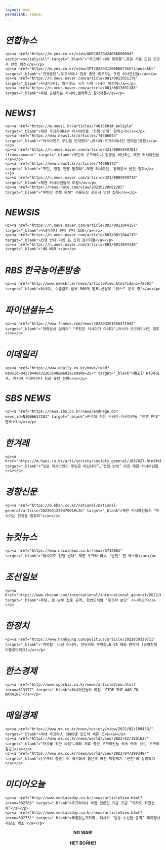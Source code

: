 ```yaml
---
layout: new
permalink: /news/
---
```


<h1><i>연합뉴스</i></h1>

    <p><a href="https://m.yna.co.kr/view/AKR20220424036800004?section=society/all" target="_blank">"우크라이나에 평화를"…휴일 서울 도심 곳곳서 반전 행진</a></p>
    <p><a href="https://m.yna.co.kr/view/IPT20220312000007365?input=kkt" target="_blank">'전쟁중단'…우크라이나 침공 중단 촉구하는 주한 러시안인들</a></p>
    <p><a href="https://n.news.naver.com/article/001/0013031178" target="_blank">우크라이나, 벨라루스 국기 사이 러시아 어린이</a></p>
    <p><a href="https://n.news.naver.com/article/001/0013031188" target="_blank">푸틴 규탄하는 러시아,벨라루스 참가자들</a></p>

<h1><i>NEWS1</i></h1>

    <p><a href="https://m.news1.kr/articles/?4613501#_enliple" target="_blank">재한 우크라이나와 러시아인들 ‘전쟁 반대’ 한목소리</a></p>
    <p><a href="https://www.news1.kr/articles/?4606844" target="_blank">"러시아인도 푸틴을 반대한다"…러시아·우크라이나인 한마음(종합)</a></p>
    <p><a href="https://n.news.naver.com/article/421/0005949701?lfrom=comment" target="_blank">푸틴의 우크라이나 침공을 비난하는 재한 러시아인들</a></p>
    <p><a href="https://www.news1.kr/articles/?4606172" target="_blank">"푸틴, 당장 전쟁 멈춰라"…재한 러시아인, 광화문서 반전 집회</a></p>
    <p><a href="https://n.news.naver.com/article/421/0005949719" target="_blank">재한 러시아인들의 외침</a></p>
    <p><a href="https://news.nate.com/view/20220228n02285" target="_blank">"푸틴만 전쟁 원해" 서울도심 곳곳서 반전 집회</a></p>

<h1><i>NEWSIS</i></h1>

    <p><a href="https://n.news.naver.com/article/003/0011044157" target="_blank">우크라이나 전쟁 반대 집회</a></p>
    <p><a href="https://n.news.naver.com/article/003/0011044139" target="_blank">전쟁 반대 피켓 든 집회 참가자들</a></p>
    <p><a href="https://n.news.naver.com/article/003/0011044148" target="_blank">'NO WAR'</a></p>

<h1><i>RBS 한국농어촌방송</i></h1>

    <p><a href="http://www.newskr.kr/news/articleView.html?idxno=75601" target="_blank">러시아, 수출금지 품목 500개 발표…산업부 "리스트 분석 중"</a></p>

<h1><i>파이낸셜뉴스</i></h1>

    <p><a href="https://www.fnnews.com/news/202203201556471942" target="_blank">"대량살상 멈춰라" "푸틴은 러시아가 아니다"…러시아·우크라이나인 집회</a></p>

<h1><i>이데일리</i></h1>

    <p><a href="https://www.edaily.co.kr/news/read?newsId=04339446632263648&mediaCodeNo=257" target="_blank">韓포함 WTO주요국, 러시아 우크라이나 침공 규탄 성명</a></p>

<h1><i>SBS NEWS</i></h1>

    <p><a href="https://news.sbs.co.kr/news/endPage.do?news_id=N1006657281" target="_blank">한국에 사는 우크라-러시아인들 "전쟁 반대" 한목소리</a></p>

<h1><i>한겨레</i></h1>

    <p><a href="https://m.hani.co.kr/arti/society/society_general/1032827.html#cb" target="_blank">“모든 러시아인이 푸틴은 아닙니다”…‘전쟁 반대’ 외친 재한 러시아인들</a></p>

<h1><i>경향신문</i></h1>

    <p><a href="https://m.khan.co.kr/national/national-general/article/202203122047001#c2b" target="_blank">재한 러시아인들도 "러시아는 전쟁을 멈춰라"</a></p>

<h1><i>뉴컷뉴스</i></h1>

    <p><a href="https://www.nocutnews.co.kr/news/5714861" target="_blank">"러시아도 전쟁 반대" 재한 우크라·러人 '반전' 한 목소리</a></p>

<h1><i>조선일보</i></h1>

    <p><a href="https://www.chosun.com/international/international_general/2022/03/28/7XOJMFEICRCHJDTCYJTYVTXUP4/" target="_blank">푸틴, 동·남부 집중 공격… 한반도처럼 ‘우크라 분단’ 시나리오?</a></p>

<h1><i>한정치</i></h1>

    <p><a href="https://www.hankyung.com/politics/article/202203032971i" target="_blank">'핵위협' 나선 러시아, 안보리도 무력화…6·25 때와 판박이 [송영찬의 디플로마티크]</a></p>

<h1><i>한스경제</i></h1>

    <p><a href="http://www.sporbiz.co.kr/news/articleView.html?idxno=613177" target="_blank">러시아인들의 외침 'STOP THE WAR IN UKRAINE'</a></p>

<h1><i>매일경제</i></h1>

    <p><a href="https://www.mk.co.kr/news/society/view/2022/02/189433/" target="_blank">국내 우크라人 3800명 인도적 체류 조치</a></p>
    <p><a href="https://www.mk.co.kr/news/world/view/2022/02/189162/" target="_blank">"자유를 위한 싸움"…해외 체류 중인 우크라인들 속속 귀국 [러, 우크라 침공]</a></p>
    <p><a href="https://www.mk.co.kr/news/world/view/2022/04/299348/" target="_blank">[우크라 침공] 러 국기에서 붉은색 빠진 백청백기 '반전'의 상징됐다</a></p>

<h1><i>미디어오늘</i></h1>

    <p><a href="http://www.mediatoday.co.kr/news/articleView.html?idxno=302705" target="_blank">우크라이나 독립 언론인 기금 모금 “기자도 최전선에”</a></p>
    <p><a href="http://www.mediatoday.co.kr/news/articleView.html?idxno=302731" target="_blank">국경없는기자회, 러시아 ‘방송 수신탑 공격’ 국제형사재판소 제소 </a></p>


<div class="nowar">
<b><center><p></p>NO WAR!<br><br>НЕТ ВОЙНЕ!</center></b>
</div><p></p>

